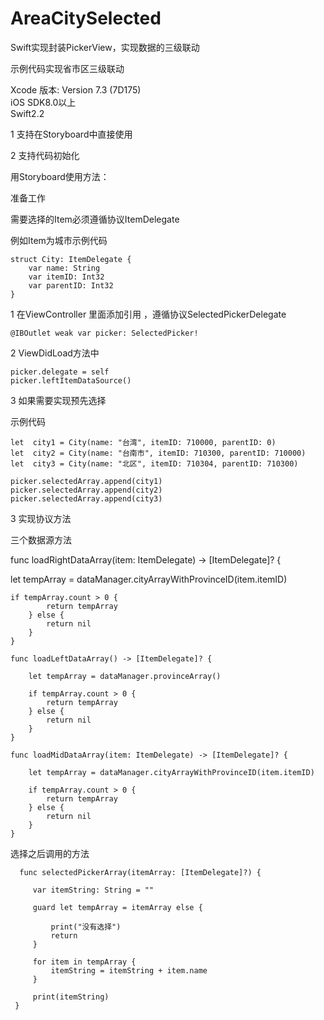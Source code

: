 # AreaCitySelected
Swift实现封装PickerView，实现数据的三级联动

示例代码实现省市区三级联动

 Xcode 版本: Version 7.3 (7D175)    
 iOS SDK8.0以上      
 Swift2.2

1 支持在Storyboard中直接使用

2 支持代码初始化
    
用Storyboard使用方法：

准备工作

需要选择的Item必须遵循协议ItemDelegate

例如Item为城市示例代码

    struct City: ItemDelegate {
		var name: String
		var itemID: Int32
		var parentID: Int32
	}

1 在ViewController 里面添加引用 ，遵循协议SelectedPickerDelegate   

    @IBOutlet weak var picker: SelectedPicker!
   
2 ViewDidLoad方法中
    
    picker.delegate = self
    picker.leftItemDataSource()
    
3 如果需要实现预先选择

示例代码

    let  city1 = City(name: "台湾", itemID: 710000, parentID: 0)
    let  city2 = City(name: "台南市", itemID: 710300, parentID: 710000)
    let  city3 = City(name: "北区", itemID: 710304, parentID: 710300)

    picker.selectedArray.append(city1)
    picker.selectedArray.append(city2)
    picker.selectedArray.append(city3)

3 实现协议方法

   三个数据源方法
   
   func loadRightDataArray(item: ItemDelegate) -> [ItemDelegate]? {
        
   let tempArray = dataManager.cityArrayWithProvinceID(item.itemID)
        
    if tempArray.count > 0 {
            return tempArray
        } else {
            return nil
        }
    }
    
    func loadLeftDataArray() -> [ItemDelegate]? {
        
        let tempArray = dataManager.provinceArray()
        
        if tempArray.count > 0 {
            return tempArray
        } else {
            return nil
        }
    }
    
    func loadMidDataArray(item: ItemDelegate) -> [ItemDelegate]? {
        
        let tempArray = dataManager.cityArrayWithProvinceID(item.itemID)
        
        if tempArray.count > 0 {
            return tempArray
        } else {
            return nil
        }
    }
  
  选择之后调用的方法
     
      func selectedPickerArray(itemArray: [ItemDelegate]?) {
	      
	     var itemString: String = ""
	     
	     guard let tempArray = itemArray else {
	         
	         print("没有选择")
	         return
	     }
	     
	     for item in tempArray {
	         itemString = itemString + item.name
	     }
	     
	     print(itemString)
     }
    
    


    
